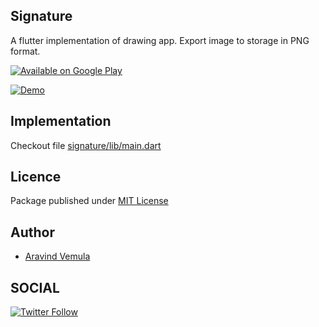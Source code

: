 Signature
---


A flutter implementation of drawing app. 
Export image to storage in PNG format.

[![Available on Google Play](https://res.cloudinary.com/vemarav/image/upload/c_scale,w_150/v1547657954/get_it_on_google_play.png)](https://play.google.com/store/apps/details?id=com.vemarav.signature&hl=en)

[![Demo](https://res.cloudinary.com/vemarav/image/upload/c_scale,h_340,w_160/v1547048611/Github/demo.png)](https://www.youtube.com/watch?v=mM2Z-kHjELw)


Implementation
---
Checkout file [signature/lib/main.dart](https://github.com/vemarav/signature/blob/master/lib/main.dart)

Licence
---

Package published under [MIT License](https://opensource.org/licenses/MIT)

Author
---

- [Aravind Vemula](https://github.com/vemarav)

SOCIAL
---

[![Twitter Follow](https://img.shields.io/twitter/follow/vemarav.svg?style=social&label=Follow)](https://twitter.com/vemarav)

